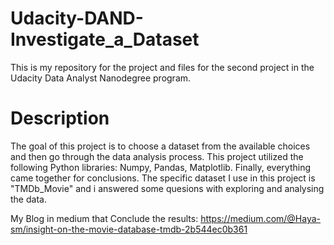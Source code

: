 # Udacity-DAND-Investigate_a_Dataset
This is my repository for the project and files for the second project in the Udacity Data Analyst Nanodegree program.

# Description
The goal of this project is to choose a dataset from the available choices and then go through the data analysis process. This project utilized the following Python libraries: Numpy, Pandas, Matplotlib. Finally, everything came together for conclusions. The specific dataset I use in this project is "TMDb_Movie" and i answered some quesions with exploring and analysing the data.

My Blog in medium that Conclude the results:
https://medium.com/@Haya-sm/insight-on-the-movie-database-tmdb-2b544ec0b361

